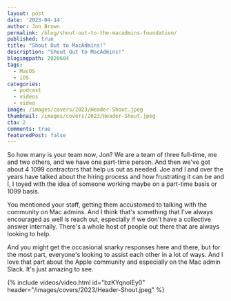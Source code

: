 ```yaml
---
layout: post
date: '2023-04-14'
author: Jon Brown
permalink: /blog/shout-out-to-the-macadmins-foundation/
published: true
title: "Shout Out to MacAdmins!"
description: "Shout Out to MacAdmins!"
blogimgpath: 2020604
tags:
  - MacOS
  - iOS
categories:
  - podcast
  - videos
  - video
image: /images/covers/2023/Header-Shout.jpeg
thumbnail: /images/covers/2023/Header-Shout.jpeg
cta: 2
comments: true
featuredPost: false
---
```

So how many is your team now, Jon? We are a team of three full-time, me and two others, and we have one part-time person. And then we've got about 4 1099 contractors that help us out as needed. Joe and I and over the years have talked about the hiring process and how frustrating it can be and I, I toyed with the idea of someone working maybe on a part-time basis or 1099 basis.

You mentioned your staff, getting them accustomed to talking with the community on Mac admins. And I think that's something that I've always encouraged as well is reach out, especially if we don't have a collective answer internally. There's a whole host of people out there that are always looking to help.

And you might get the occasional snarky responses here and there, but for the most part,  everyone's looking to assist each other in a lot of ways. And I love that part about the Apple community and especially on the Mac admin Slack. It's just amazing to see.

{% include videos/video.html id="bzKYqnoIEy0" header="/images/covers/2023/Header-Shout.jpeg" %}